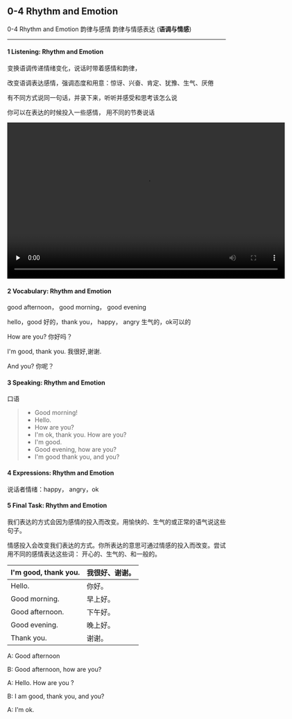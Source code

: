## 0-4 Rhythm and Emotion 

0-4 Rhythm and Emotion 韵律与感情 韵律与情感表达 (**语调与情感**)

---

#### 1 Listening: Rhythm and Emotion

变换语调传递情绪变化，说话时带着感情和韵律，

改变语调表达感情，强调态度和用意：惊讶、兴奋、肯定、犹豫、生气、厌倦

有不同方式说同一句话，并录下来，听听并感受和思考该怎么说

你可以在表达的时候投入一些感情， 用不同的节奏说话



<video class="ets-vp " width="640" height="360" playsinline="playsinline" preload="none" src="https://cns2.ef-cdn.com/Juno/51/64/01/v/516401/U4.mp4" style="text-size-adjust: auto !important; user-select: auto;"></video>

#### 2 Vocabulary: Rhythm and Emotion

good afternoon， good morning， good evening

hello，good 好的，thank you， happy， angry 生气的，ok可以的

How are you? 你好吗？

I'm good, thank you.  我很好,谢谢.

And you? 你呢？

#### 3 Speaking: Rhythm and Emotion 

口语

> - Good morning!
> - Hello.
> - How are you? 
> - I'm ok, thank you. How are you?
> - I'm good.
> - Good evening, how are you?
> - I'm good thank you, and you?

#### 4 Expressions: Rhythm and Emotion

说话者情绪：happy， angry，ok

#### 5 Final Task: Rhythm and Emotion 

我们表达的方式会因为感情的投入而改变。用愉快的、生气的或正常的语气说这些句子。

情感投入会改变我们表达的方式。你所表达的意思可通过情感的投入而改变。尝试用不同的感情表达这些词： 开心的、生气的、和一般的。

| I'm good, thank you. | 我很好、谢谢。 |
| -------------------- | -------------- |
| Hello.               | 你好。         |
| Good morning.        | 早上好。       |
| Good afternoon.      | 下午好。       |
| Good evening.        | 晚上好。       |
| Thank you.           | 谢谢。         |



A: Good afternoon

B: Good afternoon, how are you?



A: Hello. How are you ?

B: I am good, thank you, and you?

A: I'm ok.

